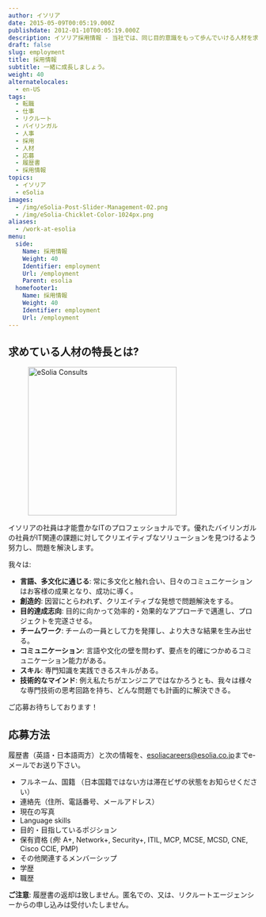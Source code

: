 ```yaml
---
author: イソリア
date: 2015-05-09T00:05:19.000Z
publishdate: 2012-01-10T00:05:19.000Z
description: イソリア採用情報 - 当社では、同じ目的意識をもって歩んでいける人材を求めています。ぜひお問い合わせください。
draft: false
slug: employment
title: 採用情報
subtitle: 一緒に成長しましょう。
weight: 40
alternatelocales:
  - en-US
tags:
  - 転職
  - 仕事
  - リクルート
  - バイリンガル
  - 人事
  - 採用
  - 人材
  - 応募
  - 履歴書
  - 採用情報
topics:
  - イソリア
  - eSolia
images:
  - /img/eSolia-Post-Slider-Management-02.png
  - /img/eSolia-Chicklet-Color-1024px.png
aliases:
  - /work-at-esolia
menu:
  side:
    Name: 採用情報
    Weight: 40
    Identifier: employment
    Url: /employment
    Parent: esolia
  homefooter1:
    Name: 採用情報
    Weight: 40
    Identifier: employment
    Url: /employment
---
```


## 求めている人材の特長とは?

<figure class="image-container">
<img class="materialboxed right responsive-img z-depth-1" width="300" data-caption="eSolia Consults" alt="eSolia Consults" src="/img/eSolia-Post-Slider-Management-02.png" >
</figure>

イソリアの社員は才能豊かなITのプロフェッショナルです。優れたバイリンガルの社員がIT関連の課題に対してクリエイティブなソリューションを見つけるよう努力し、問題を解決します。

我々は:

* **言語、多文化に通じる**: 常に多文化と触れ合い、日々のコミュニケーションはお客様の成果となり、成功に導く。
* **創造的**: 因習にとらわれず、クリエイティブな発想で問題解決をする。
* **目的達成志向**: 目的に向かって効率的・効果的なアプローチで邁進し、プロジェクトを完遂させる。
* **チームワーク**: チームの一員として力を発揮し、より大きな結果を生み出せる。
* **コミュニケーション**: 言語や文化の壁を問わず、要点を的確につかめるコミュニケーション能力がある。
* **スキル**: 専門知識を実践できるスキルがある。
* **技術的なマインド**: 例え私たちがエンジニアではなかろうとも、我々は様々な専門技術の思考回路を持ち、どんな問題でも計画的に解決できる。

 ご応募お待ちしております！

## 応募方法

履歴書（英語・日本語両方）と次の情報を、<esoliacareers@esolia.co.jp>までe-メールでお送り下さい。

* フルネーム、国籍 （日本国籍ではない方は滞在ビザの状態をお知らせください）
* 連絡先（住所、電話番号、メールアドレス）
* 現在の写真
* Language skills
* 目的・目指しているポジション
* 保有資格 (_例:_ A+, Network+, Security+, ITIL, MCP, MCSE, MCSD, CNE, Cisco CCIE, PMP)
* その他関連するメンバーシップ
* 学歴
* 職歴

<span class="red-text text-darken-4"><strong>ご注意</strong></span>: 履歴書の返却は致しません。匿名での、又は、リクルートエージェンシーからの申し込みは受付いたしません。
